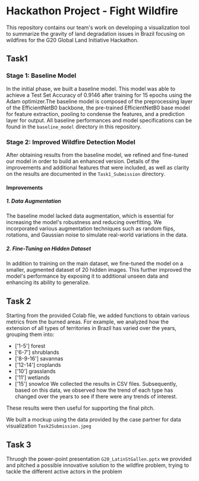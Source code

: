 # Hackathon Project - Fight Wildfire

This repository contains our team's work on developing a visualization tool to summarize the gravity of land degradation issues in Brazil focusing on wildfires for the G20 Global Land Initiative Hackathon.

## Task1

### Stage 1: Baseline Model
In the initial phase, we built a baseline model. This model was able to achieve a Test Set Accuracy of 0.9146 after training for 15 epochs using the Adam optimizer.The baseline model is composed of the preprocessing layer of the EfficientNetB0 backbone, the pre-trained EfficientNetB0 base model for feature extraction, pooling to condense the features, and a prediction layer for output. All baseline performances and model specifications can be found in the `baseline_model` directory in this repository.

### Stage 2: Improved Wildfire Detection Model
After obtaining results from the baseline model, we refined and fine-tuned our model in order to build an enhanced version. Details of the improvements and additional features that were included, as well as clarity on the results are documented in the `Task1_Submission` directory.

#### Improvements

##### 1. Data Augmentation

The baseline model lacked data augmentation, which is essential for increasing the model's robustness and reducing overfitting. We incorporated various augmentation techniques such as random flips, rotations, and Gaussian noise to simulate real-world variations in the data.

##### 2. Fine-Tuning on Hidden Dataset

In addition to training on the main dataset, we fine-tuned the model on a smaller, augmented dataset of 20 hidden images. This further improved the model's performance by exposing it to additional unseen data and enhancing its ability to generalize.

## Task 2
Starting from the provided Colab file, we added functions to obtain various metrics from the burned areas. For example, we analyzed how the extension of all types of territories in Brazil has varied over the years, grouping them into:

- ['1-5'] forest
- ['6-7'] shrublands
- ['8-9-16'] savannas
- ['12-14'] croplands
- ['10'] grasslands
- ['11'] wetlands
- ['15'] snowIce
We collected the results in CSV files. Subsequently, based on this data, we observed how the trend of each type has changed over the years to see if there were any trends of interest.

These results were then useful for supporting the final pitch.

We built a mockup using the data provided by the case partner for data visualization `Task2Submission.jpeg`

## Task 3
Thruogh the power-point presentation `G20_LatinStGallen.pptx` we provided and pitched a possible innovative solution to the wildfire problem, trying to tackle the different active actors in the problem

